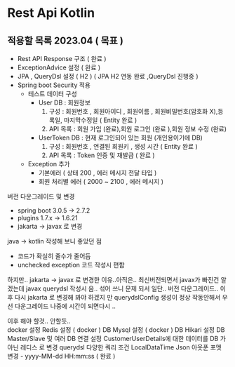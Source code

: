 # Rest Api Kotlin

## 적용할 목록 2023.04 ( 목표 )
- Rest API Response 구조 ( 완료 )
- ExceptionAdvice 설정 ( 완료  )
- JPA , QueryDsl 설정 ( H2 ) ( JPA H2 연동 완료 ,QueryDsl 진행중 )  
- Spring boot Security 적용 
  - 테스트 데이터 구성 
    - User DB : 회원정보
      1. 구성 : 회원번호 , 회원아이디 , 회원이름 , 회원비밀번호(암호화 X),등록일, 마지막수정일 ( Entity 완료 )
      2. API 목록 : 회원 가입 (완료),회원 로그인 (완료 ),회원 정보 수정 (완료)
    - UserToken DB : 현재 로그인되어 있는 회원 (개인용이기에 DB)
      1. 구성 :  회원번호  , 연결된 회원키  , 생성 시간 ( Entity 완료 ) 
      2. API 목록 : Token 인증 및 재발급  ( 완료 )
  - Exception 추가 
    - 기본에러 ( 상태 200 , 에러 메시지 전달 타입 )  
    - 회원 처리별 에러 ( 2000 ~ 2100 , 에러 메시지 )


버전 다운그레이드 및 변경   
- spring boot 3.0.5 -> 2.7.2
- plugins  1.7.x -> 1.6.21 
- jakarta -> javax 로 변경 

java -> kotlin 작성해 보니 좋았던 점
- 코드가 확실히 줄수가 줄어듬  
- unchecked exception 코드 작성시 편함

하지만.. jakarta -> javax 로 변경한 이유..아직은.. 최신버전되면서 javax가 빠진건 알겠는데 javax querydsl 작성시 음.. 섞어 쓰니 문제 되서 일단.. 버전 다운그레이드.. 이후 다시 
jakarta 로 변경해 봐야 하겠지 만 querydslConfig 생성이 정상 작동안해서 우선 다운그레이드 나중에 시간이 되면다시 .. 


이후 해야 할것.. 안할듯..  
docker 설정 
Redis 설정 ( docker )
DB Mysql 설정  ( docker  )
DB Hikari 설정 
DB Master/Slave 및 여러 DB 연결 설정 
CustomerUserDetails에 대한 데이터를 DB 가 아닌 레디스 로 변경 
querydsl 다양한 쿼리 조건 
LocalDataTime Json 아웃푼 포멧 변경 - yyyy-MM-dd HH:mm:ss ( 완료 )